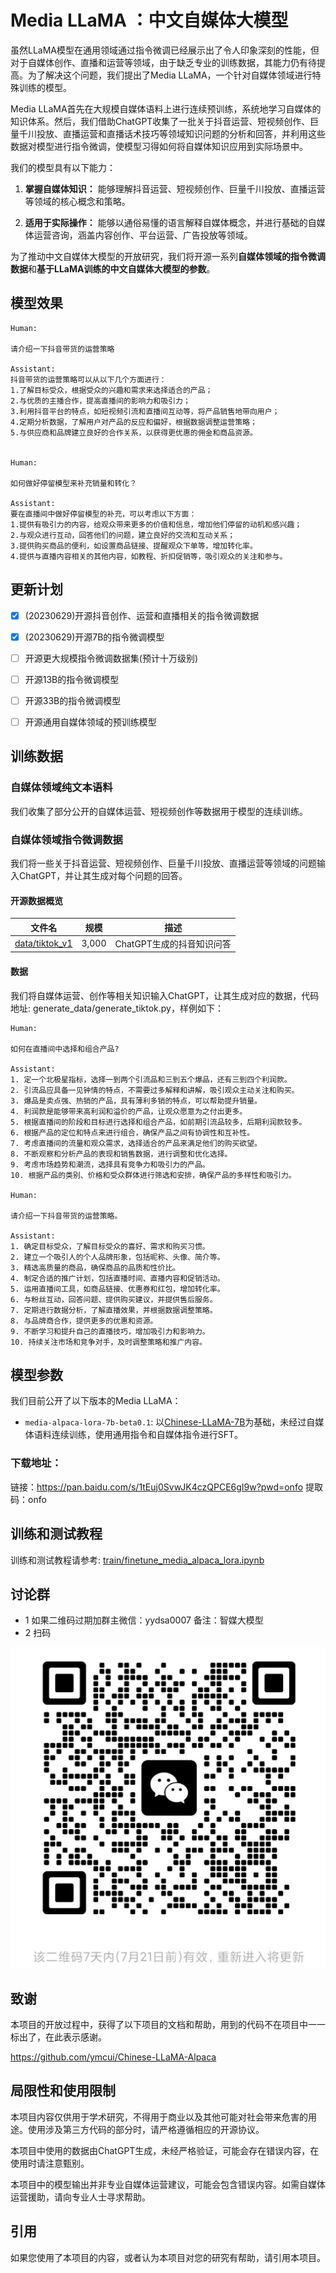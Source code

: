 # Media LLaMA ：中文自媒体大模型

虽然LLaMA模型在通用领域通过指令微调已经展示出了令人印象深刻的性能，但对于自媒体创作、直播和运营等领域，由于缺乏专业的训练数据，其能力仍有待提高。为了解决这个问题，我们提出了Media LLaMA，一个针对自媒体领域进行特殊训练的模型。

Media LLaMA首先在大规模自媒体语料上进行连续预训练，系统地学习自媒体的知识体系。然后，我们借助ChatGPT收集了一批关于抖音运营、短视频创作、巨量千川投放、直播运营和直播话术技巧等领域知识问题的分析和回答，并利用这些数据对模型进行指令微调，使模型习得如何将自媒体知识应用到实际场景中。

我们的模型具有以下能力：

1. **掌握自媒体知识：** 能够理解抖音运营、短视频创作、巨量千川投放、直播运营等领域的核心概念和策略。

2. **适用于实际操作：** 能够以通俗易懂的语言解释自媒体概念，并进行基础的自媒体运营咨询，涵盖内容创作、平台运营、广告投放等领域。

为了推动中文自媒体大模型的开放研究，我们将开源一系列**自媒体领域的指令微调数据**和**基于LLaMA训练的中文自媒体大模型的参数**。

## 模型效果

    Human:

    请介绍一下抖音带货的运营策略

    Assistant:
    抖音带货的运营策略可以从以下几个方面进行： 
    1.了解目标受众，根据受众的兴趣和需求来选择适合的产品；
    2.与优质的主播合作，提高直播间的影响力和吸引力；
    3.利用抖音平台的特点，如短视频引流和直播间互动等，将产品销售地带向用户；
    4.定期分析数据，了解用户对产品的反应和偏好，根据数据调整运营策略；
    5.与供应商和品牌建立良好的合作关系，以获得更优惠的佣金和商品资源。


    Human:

    如何做好停留模型来补充销量和转化？

    Assistant:
    要在直播间中做好停留模型的补充，可以考虑以下方面：
    1.提供有吸引力的内容，给观众带来更多的价值和信息，增加他们停留的动机和感兴趣；
    2.与观众进行互动，回答他们的问题，建立良好的交流和互动关系；
    3.提供购买商品的便利，如设置商品链接、提醒观众下单等，增加转化率。
    4.提供与直播内容相关的其他内容，如教程、折扣促销等，吸引观众的关注和参与。



## 更新计划

- [x] (20230629)开源抖音创作、运营和直播相关的指令微调数据

- [x] (20230629)开源7B的指令微调模型

- [ ] 开源更大规模指令微调数据集(预计十万级别)
- [ ] 开源13B的指令微调模型
- [ ] 开源33B的指令微调模型
- [ ] 开源通用自媒体领域的预训练模型

## 训练数据

### 自媒体领域纯文本语料

我们收集了部分公开的自媒体运营、短视频创作等数据用于模型的连续训练。

### 自媒体领域指令微调数据

我们将一些关于抖音运营、短视频创作、巨量千川投放、直播运营等领域的问题输入ChatGPT，并让其生成对每个问题的回答。

#### 开源数据概览
| 文件名                | 规模    | 描述               |
|--------------------|-------|------------------|
| [data/tiktok_v1](https://github.com/IMOSR/Media-LLaMA/tree/master/data/tiktok_v1) | 3,000 | ChatGPT生成的抖音知识问答 |


#### 数据
我们将自媒体运营、创作等相关知识输入ChatGPT，让其生成对应的数据，代码地址: generate_data/generate_tiktok.py，样例如下：

    Human:

    如何在直播间中选择和组合产品?

    Assistant:
    1. 定一个北极星指标，选择一到两个引流品和三到五个爆品，还有三到四个利润款。
    2. 引流品应具备一见钟情的特点，不需要过多解释和讲解，吸引观众主动关注和购买。
    3. 爆品是卖点强、热销的产品，具有薄利多销的特点，可以帮助提升销量。
    4. 利润款是能够带来高利润和溢价的产品，让观众愿意为之付出更多。
    5. 根据直播间的阶段和目标进行选择和组合产品，如前期引流品较多，后期利润款较多。
    6. 根据产品的定位和特点来进行组合，确保产品之间有协调性和互补性。
    7. 考虑直播间的流量和观众需求，选择适合的产品来满足他们的购买欲望。
    8. 不断观察和分析产品的表现和销售数据，进行调整和优化选择。
    9. 考虑市场趋势和潮流，选择具有竞争力和吸引力的产品。
    10. 根据产品的类别、价格和受众群体进行筛选和安排，确保产品的多样性和吸引力。

    Human:

    请介绍一下抖音带货的运营策略。

    Assistant:
    1. 确定目标受众，了解目标受众的喜好、需求和购买习惯。
    2. 建立一个吸引人的个人品牌形象，包括昵称、头像、简介等。
    3. 精选高质量的商品，确保商品的品质和性价比。
    4. 制定合适的推广计划，包括直播时间、直播内容和促销活动。
    5. 运用直播间工具，如商品链接、优惠券和红包，增加转化率。
    6. 与粉丝互动，回答问题、提供购买建议，并提供售后服务。
    7. 定期进行数据分析，了解直播效果，并根据数据调整策略。
    8. 与品牌商合作，提供更多的优惠和资源。
    9. 不断学习和提升自己的直播技巧，增加吸引力和影响力。
    10. 持续关注市场和竞争对手，及时调整策略和推广内容。
  
  
    
## 模型参数

我们目前公开了以下版本的Media LLaMA：
* `media-alpaca-lora-7b-beta0.1`: 以[Chinese-LLaMA-7B](https://github.com/ymcui/Chinese-LLaMA-Alpaca)为基础，未经过自媒体语料连续训练，使用通用指令和自媒体指令进行SFT。

### 下载地址：
链接：https://pan.baidu.com/s/1tEuj0SvwJK4czQPCE6gI9w?pwd=onfo 
提取码：onfo

## 训练和测试教程

训练和测试教程请参考: [train/finetune_media_alpaca_lora.ipynb](https://github.com/IMOSR/Media-LLaMA/tree/master/train/finetune_media_alpaca_lora.ipynb)


## 讨论群

* 1 如果二维码过期加群主微信：yydsa0007 备注：智媒大模型
* 2 扫码

![img_3.png](img_3.png)
## 致谢

本项目的开放过程中，获得了以下项目的文档和帮助，用到的代码不在项目中一一标出了，在此表示感谢。

https://github.com/ymcui/Chinese-LLaMA-Alpaca


## 局限性和使用限制

本项目内容仅供用于学术研究，不得用于商业以及其他可能对社会带来危害的用途。使用涉及第三方代码的部分时，请严格遵循相应的开源协议。

本项目中使用的数据由ChatGPT生成，未经严格验证，可能会存在错误内容，在使用时请注意甄别。

本项目中的模型输出并非专业自媒体运营建议，可能会包含错误内容。如需自媒体运营援助，请向专业人士寻求帮助。

## 引用

如果您使用了本项目的内容，或者认为本项目对您的研究有帮助，请引用本项目。

